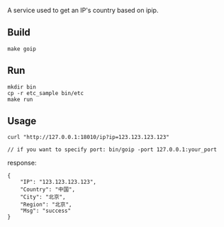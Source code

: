 A service used to get an IP's country based on ipip.

## Build
```
make goip
```

## Run
```
mkdir bin
cp -r etc_sample bin/etc
make run
```


## Usage
```
curl "http://127.0.0.1:18010/ip?ip=123.123.123.123"

// if you want to specify port: bin/goip -port 127.0.0.1:your_port
```

response:
```
{
    "IP": "123.123.123.123",
    "Country": "中国",
    "City": "北京",
    "Region": "北京",
    "Msg": "success"
}
```